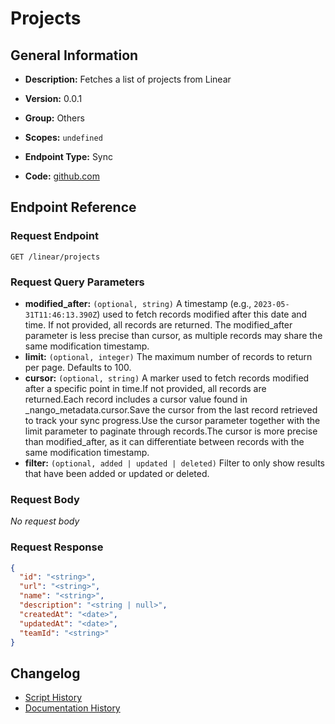 # Projects

## General Information

- **Description:** Fetches a list of projects from Linear

- **Version:** 0.0.1
- **Group:** Others
- **Scopes:** `undefined`
- **Endpoint Type:** Sync
- **Code:** [github.com](https://github.com/NangoHQ/integration-templates/tree/main/integrations/linear/syncs/projects.ts)


## Endpoint Reference

### Request Endpoint

`GET /linear/projects`

### Request Query Parameters

- **modified_after:** `(optional, string)` A timestamp (e.g., `2023-05-31T11:46:13.390Z`) used to fetch records modified after this date and time. If not provided, all records are returned. The modified_after parameter is less precise than cursor, as multiple records may share the same modification timestamp.
- **limit:** `(optional, integer)` The maximum number of records to return per page. Defaults to 100.
- **cursor:** `(optional, string)` A marker used to fetch records modified after a specific point in time.If not provided, all records are returned.Each record includes a cursor value found in _nango_metadata.cursor.Save the cursor from the last record retrieved to track your sync progress.Use the cursor parameter together with the limit parameter to paginate through records.The cursor is more precise than modified_after, as it can differentiate between records with the same modification timestamp.
- **filter:** `(optional, added | updated | deleted)` Filter to only show results that have been added or updated or deleted.

### Request Body

_No request body_

### Request Response

```json
{
  "id": "<string>",
  "url": "<string>",
  "name": "<string>",
  "description": "<string | null>",
  "createdAt": "<date>",
  "updatedAt": "<date>",
  "teamId": "<string>"
}
```

## Changelog

- [Script History](https://github.com/NangoHQ/integration-templates/commits/main/integrations/linear/syncs/projects.ts)
- [Documentation History](https://github.com/NangoHQ/integration-templates/commits/main/integrations/linear/syncs/projects.md)

<!-- END  GENERATED CONTENT -->

